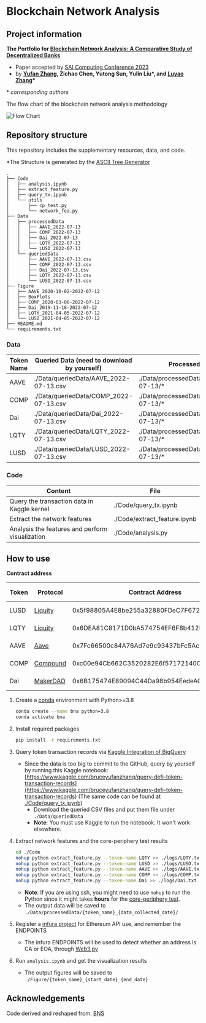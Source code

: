 # Blockchain Network Analysis

## Project information

**The Portfolio for [Blockchain Network Analysis: A Comparative Study of Decentralized Banks](https://arxiv.org/abs/2212.05632)**

- Paper accepted by [SAI Computing Conference 2023](https://saiconference.com/Computing)
- by **[Yufan Zhang](https://yufanz.xyz/), Zichao Chen, Yutong Sun, Yulin Liu\*, and [Luyao Zhang](http://scholars.duke.edu/person/luyao.zhang)\***

\* *corresponding authors*

The flow chart of the blockchain network analysis methodology

![Flow Chart](https://raw.githubusercontent.com/SciEcon/Blockchain-Network-Analysis/main/flowchart.png)

## Repository structure

This repository includes the supplementary resources, data, and code. 

*The Structure is generated by the [ASCII Tree Generator](https://ascii-tree-generator.com/)

```
.
├── Code
│   ├── analysis.ipynb
│   ├── extract_feature.py
│   ├── query_tx.ipynb
│   └── utils
│       ├── cp_test.py
│       └── network_fea.py
├── Data
│   ├── processedData
│   │   ├── AAVE_2022-07-13
│   │   ├── COMP_2022-07-13
│   │   ├── Dai_2022-07-13
│   │   ├── LQTY_2022-07-13
│   │   └── LUSD_2022-07-13
│   └── queriedData
│       ├── AAVE_2022-07-13.csv
│       ├── COMP_2022-07-13.csv
│       ├── Dai_2022-07-13.csv
│       ├── LQTY_2022-07-13.csv
│       └── LUSD_2022-07-13.csv
├── Figure
│   ├── AAVE_2020-10-02-2022-07-12
│   ├── BoxPlots
│   ├── COMP_2020-03-06-2022-07-12
│   ├── Dai_2019-11-18-2022-07-12
│   ├── LQTY_2021-04-05-2022-07-12
│   └── LUSD_2021-04-05-2022-07-12
├── README.md
└── requirements.txt
```

### Data

| Token Name | Queried Data (need to download by yourself) | Processed Data                         |
|------------|---------------------------------------------|----------------------------------------|
| AAVE       | ./Data/queriedData/AAVE_2022-07-13.csv      | ./Data/processedData/AAVE_2022-07-13/* |
| COMP       | ./Data/queriedData/COMP_2022-07-13.csv      | ./Data/processedData/COMP_2022-07-13/* |
| Dai        | ./Data/queriedData/Dai_2022-07-13.csv       | ./Data/processedData/Dai_2022-07-13/*  |
| LQTY       | ./Data/queriedData/LQTY_2022-07-13.csv      | ./Data/processedData/LQTY_2022-07-13/* |
| LUSD       | ./Data/queriedData/LUSD_2022-07-13.csv      | ./Data/processedData/LUSD_2022-07-13/* |

### Code

| Content                                         | File                         |
|-------------------------------------------------|------------------------------|
| Query the transaction data in Kaggle kernel     | ./Code/query_tx.ipynb        |
| Extract the network features                    | ./Code/extract_feature.ipynb |
| Analysis the features and perform visualization | ./Code/analysis.py           |


## How to use

**Contract address**

| Token | Protocol                              | Contract Address                           | Start Date |
|-------|---------------------------------------|--------------------------------------------|------------|
| LUSD  | [Liquity](https://www.liquity.org/)   | 0x5f98805A4E8be255a32880FDeC7F6728C6568bA0 | 2021-04-05 |
| LQTY  | [Liquity](https://www.liquity.org/)   | 0x6DEA81C8171D0bA574754EF6F8b412F2Ed88c54D | 2021-04-05 |
| AAVE  | [Aave](https://aave.com/)             | 0x7Fc66500c84A76Ad7e9c93437bFc5Ac33E2DDaE9 | 2020-10-02 |
| COMP  | [Compound](https://compound.finance/) | 0xc00e94Cb662C3520282E6f5717214004A7f26888 | 2020-03-04 |
| Dai   | [MakerDAO](https://makerdao.com/)     | 0x6B175474E89094C44Da98b954EedeAC495271d0F | 2019-11-13 |


1. Create a [conda](https://docs.conda.io/en/latest/) environment with Python>=3.8

    ```bash
    conda create --name bna python=3.8
    conda activate bna
    ```

2. Install required packages

    ```bash
    pip install -r requirements.txt
    ```

3. Query token transaction records via [Kaggle Integration of BigQuery](https://www.kaggle.com/datasets/bigquery/ethereum-blockchain)

   - Since the data is too big to commit to the GitHub, query by yourself by running this Kaggle notebook: [https://www.kaggle.com/bruceyufanzhang/query-defi-token-transaction-records](https://www.kaggle.com/bruceyufanzhang/query-defi-token-transaction-records) (The same code can be found at [./Code/query_tx.ipynb](./Code/query_tx.ipynb))
     - Download the queried CSV files and put them file under `./Data/queriedData`
     - **Note**: You must use Kaggle to run the notebook. It won't work elsewhere.
  <!-- - **[Method 2]** Download our queried data from Google Drive: [https://drive.google.com/file/d/1ROOx5Cg3PrFcxG_VgRkcBV-NVwkV81qg/view?usp=share_link](https://drive.google.com/file/d/1ROOx5Cg3PrFcxG_VgRkcBV-NVwkV81qg/view?usp=share_link) -->

4. Extract network features and the core-periphery test results

    ```bash
    cd ./Code
    nohup python extract_feature.py --token-name LQTY >> ./logs/LQTY.txt
    nohup python extract_feature.py --token-name LUSD >> ./logs/LUSD.txt
    nohup python extract_feature.py --token-name AAVE >> ./logs/AAVE.txt
    nohup python extract_feature.py --token-name COMP >> ./logs/COMP.txt
    nohup python extract_feature.py --token-name Dai >> ./logs/Dai.txt
    ```

   - **Note**: If you are using ssh, you might need to use `nohup` to run the Python since it might takes **hours** for the [core-periphery test](https://github.com/skojaku/core-periphery-detection).
   - The output data will be saved to `./Data/processedData/{token_name}_{data_collected_date}/`

5. Register a [infura project](https://infura.io/) for Ethereum API use, and remember the ENDPOINTS

   - The infura ENDPOINTS will be used to detect whether an address is CA or EOA, through [Web3.py](https://web3py.readthedocs.io/en/stable/quickstart.html)
   
6. Run `analysis.ipynb` and get the visualization results
   - The output figures will be saved to `./Figure/{token_name}_{start_date}_{end_date}`

## Acknowledgements

Code derived and reshaped from: [BNS](https://github.com/Blockchain-Network-Studies/BNS)
